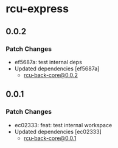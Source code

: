 # rcu-express

## 0.0.2

### Patch Changes

- ef5687a: test internal deps
- Updated dependencies [ef5687a]
  - rcu-back-core@0.0.2

## 0.0.1

### Patch Changes

- ec02333: feat: test internal workspace
- Updated dependencies [ec02333]
  - rcu-back-core@0.0.1
